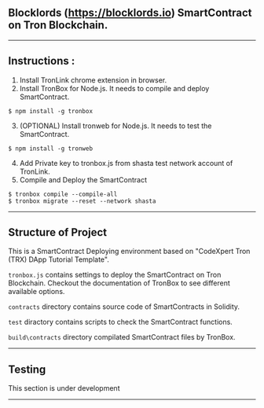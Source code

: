 ## Blocklords (https://blocklords.io) SmartContract on Tron Blockchain.

------------------------

## Instructions :

1. Install TronLink chrome extension in browser.
2. Install TronBox for Node.js. It needs to compile and deploy SmartContract.
```
$ npm install -g tronbox
```
3. (OPTIONAL) Install tronweb for Node.js. It needs to test the SmartContract.
```
$ npm install -g tronweb
```
4. Add Private key to tronbox.js from shasta test network account of TronLink.
5. Compile and Deploy the SmartContract
```
$ tronbox compile --compile-all
$ tronbox migrate --reset --network shasta
```

--------------------------

## Structure of Project

This is a SmartContract Deploying environment based on "CodeXpert Tron (TRX) DApp Tutorial Template".

`tronbox.js` contains settings to deploy the SmartContract on Tron Blockchain. Checkout the documentation of TronBox to see different available options.

`contracts` directory contains source code of SmartContracts in Solidity.

`test` diractory contains scripts to check the SmartContract functions.

`build\contracts` directory compilated SmartContract files by TronBox.


------------------------

## Testing

This section is under development

------------------------
